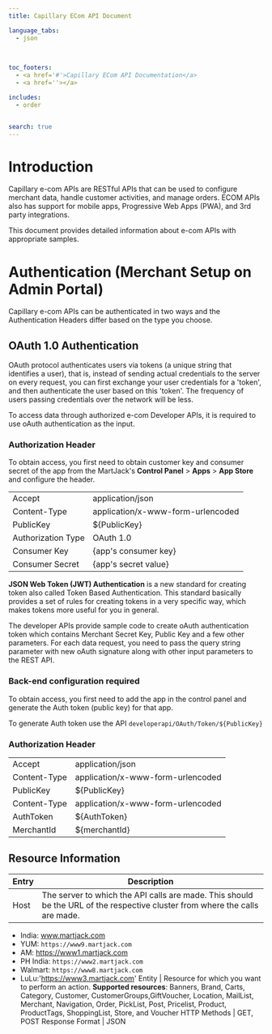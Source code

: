 ```yaml
---
title: Capillary ECom API Document

language_tabs:
  - json
  
  

toc_footers:
  - <a href='#'>Capillary ECom API Documentation</a>
  - <a href=''></a>

includes:
  - order


search: true
---
```


# Introduction

Capillary e-com APIs are RESTful APIs that can be used to configure merchant data, handle customer activities, and manage orders. ECOM APIs also has support for mobile apps, Progressive Web Apps (PWA), and 3rd party integrations.

This document provides detailed information about e-com APIs with appropriate samples.


# Authentication (Merchant Setup on Admin Portal)
Capillary e-com APIs can be authenticated in two ways and the Authentication Headers differ based on the type you choose. 


## OAuth 1.0 Authentication
OAuth protocol authenticates users via tokens (a unique string that identifies a user), that is, instead of sending actual credentials to the server on every request, you can first exchange your user credentials for a 'token', and then authenticate the user based on this 'token'. The frequency of users passing credentials over the network will be less.

To access data through authorized e-com Developer APIs, it is required to use oAuth authentication as the input. 

### Authorization Header
To obtain access, you first need to obtain customer key and consumer secret of the app from the MartJack's **Control Panel** > **Apps** > **App Store** and configure the header. 

|  | |
---|---|
Accept | application/json |
Content-Type | application/x-www-form-urlencoded |
PublicKey | ${PublicKey} |
Authorization Type | OAuth 1.0 |
Consumer Key | {app's consumer key} |
Consumer Secret | {app's secret value} |


**JSON Web Token (JWT) Authentication** is a new standard for creating token also called Token Based Authentication. This standard basically provides a set of rules for creating tokens in a very specific way, which makes tokens more useful for you in general.

The developer APIs provide sample code to create oAuth authentication token which contains Merchant Secret Key, Public Key and a few other parameters. For each data request, you need to pass the query string parameter with new oAuth signature along with other input parameters to the REST API.

### Back-end configuration required
To obtain access, you first need to add the app in the control panel and generate the Auth token (public key) for that app.

To generate Auth token use the API
`developerapi/OAuth/Token/${PublicKey}`



### Authorization Header
|  | |
---|---|
Accept | application/json |
Content-Type | application/x-www-form-urlencoded |
PublicKey | ${PublicKey} |
Content-Type | application/x-www-form-urlencoded |
AuthToken | ${AuthToken} |
MerchantId | ${merchantId} |




## Resource Information

Entry | Description
----- | -----------
Host | The server to which the API calls are made. This should be the URL of the respective cluster from where the calls are made. 
* India: www.martjack.com 
* YUM: `https://www9.martjack.com`
* AM: https://www1.martjack.com
* PH India: `https://www2.martjack.com`
* Walmart: `https://www8.martjack.com`
* LuLu:'https://www3.martjack.com'
Entity | Resource for which you want to perform an action. **Supported resources**: Banners, Brand, Carts, Category, Customer, CustomerGroups,GiftVoucher, Location, MailList, Merchant, Navigation, Order, PickList, Post, Pricelist, Product, ProductTags, ShoppingList, Store, and Voucher
HTTP Methods | GET, POST
Response Format | JSON






